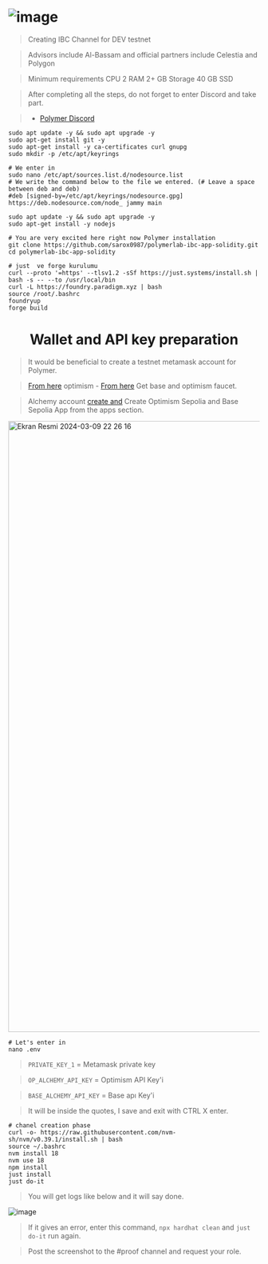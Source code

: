 # ![image](https://github.com/karacann/Polymer-IBC-Setup/assets/128327604/ec1e208a-7390-4c64-8800-dd9b92ecccb7)


> Creating IBC Channel for DEV testnet

> Advisors include Al-Bassam and official partners include Celestia and Polygon

> Minimum requirements
CPU	2
RAM	2+ GB
Storage	40 GB SSD

> After completing all the steps, do not forget to enter Discord and take part.


> - [Polymer Discord](https://discord.gg/nSUdZ7tg)

```console
sudo apt update -y && sudo apt upgrade -y
sudo apt-get install git -y
sudo apt-get install -y ca-certificates curl gnupg
sudo mkdir -p /etc/apt/keyrings

# We enter in
sudo nano /etc/apt/sources.list.d/nodesource.list
# We write the command below to the file we entered. (# Leave a space between deb and deb)
#deb [signed-by=/etc/apt/keyrings/nodesource.gpg] https://deb.nodesource.com/node_ jammy main

sudo apt update -y && sudo apt upgrade -y
sudo apt-get install -y nodejs
```

```console
# You are very excited here right now Polymer installation
git clone https://github.com/sarox0987/polymerlab-ibc-app-solidity.git
cd polymerlab-ibc-app-solidity

# just  ve forge kurulumu
curl --proto '=https' --tlsv1.2 -sSf https://just.systems/install.sh | bash -s -- --to /usr/local/bin
curl -L https://foundry.paradigm.xyz | bash
source /root/.bashrc
foundryup
forge build
```

<h1 align="center"> Wallet and API key preparation </h1>

> It would be beneficial to create a testnet metamask account for Polymer.

> [From here](https://www.alchemy.com/faucets/optimism-sepolia) optimism - [From here](https://www.alchemy.com/faucets/base-sepolia) Get base and optimism faucet.

> Alchemy account [create and](https://dashboard.alchemy.com/apps) Create Optimism Sepolia and Base Sepolia App from the apps section.

<img width="1222" alt="Ekran Resmi 2024-03-09 22 26 16" src="https://github.com/ruesandora/Polymer/assets/101149671/b0c470c3-89f8-400f-81ec-e143b40d7349">

```console
# Let's enter in
nano .env
```

> `PRIVATE_KEY_1` = Metamask private key

> `OP_ALCHEMY_API_KEY` = Optimism API Key'i 

> `BASE_ALCHEMY_API_KEY` = Base apı Key'i

> It will be inside the quotes, I save and exit with CTRL X enter.

```console
# chanel creation phase
curl -o- https://raw.githubusercontent.com/nvm-sh/nvm/v0.39.1/install.sh | bash
source ~/.bashrc
nvm install 18
nvm use 18
npm install
just install
just do-it
```

> You will get logs like below and it will say done.

![image](https://github.com/karacann/Polymer-IBC-Setup/assets/128327604/91b59fb8-69a1-405d-84af-47aa70946bcb)


> If it gives an error, enter this command, `npx hardhat clean` and `just do-it` run again.

> Post the screenshot to the #proof channel and request your role.

